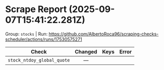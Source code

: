 # Scrape Report (2025-09-07T15:41:22.281Z)

Group: `stocks`  |  Run: https://github.com/AlbertoRoca96/scraping-checks-scheduler/actions/runs/17530575271

| Check | Changed | Keys | Error |
|---|:---:|:--|:--|
| `stock_ntdoy_global_quote` | — |  |  |
